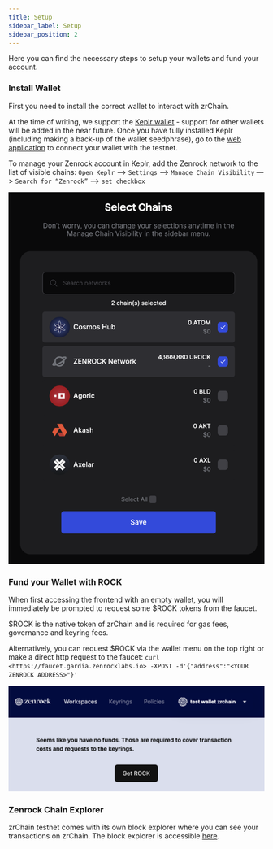 ```yaml
---
title: Setup 
sidebar_label: Setup
sidebar_position: 2
---
```


Here you can find the necessary steps to setup your wallets and fund your account.

### Install Wallet

First you need to install the correct wallet to interact with zrChain.

At the time of writing, we support the [Keplr wallet](https://www.keplr.app/) - support for other wallets will be added in the near future. Once you have fully installed Keplr (including making a back-up of the wallet seedphrase), go to the [web application](https://gardia.zenrocklabs.io/) to connect your wallet with the testnet.

To manage your Zenrock account in Keplr, add the Zenrock network to the list of visible chains:
`Open Keplr` —> `Settings` —> `Manage Chain Visibility` —> `Search for “Zenrock”` —> `set checkbox`

![Keplr Chain Visibility](../../static/img/keplr-checkbox.png)

### Fund your Wallet with ROCK

When first accessing the frontend with an empty wallet, you will immediately be prompted to request some $ROCK tokens from the faucet.

$ROCK is the native token of zrChain and is required for gas fees, governance and keyring fees.

Alternatively, you can request $ROCK via the wallet menu on the top right or make a direct http request to the faucet: `curl <https://faucet.gardia.zenrocklabs.io> -XPOST -d'{"address":"<YOUR ZENROCK ADDRESS>"}'`

![ROCK faucet](../../static/img/faucet.png)

### Zenrock Chain Explorer

zrChain testnet comes with its own block explorer where you can see your transactions on zrChain. The block explorer is accessible [here](https://explorer.gardia.zenrocklabs.io). 